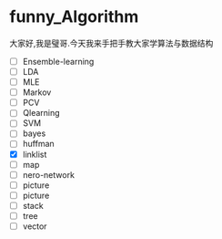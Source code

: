 # funny_Algorithm
大家好,我是璧哥.今天我来手把手教大家学算法与数据结构
- [ ] Ensemble-learning
- [ ] LDA
- [ ] MLE
- [ ] Markov
- [ ] PCV
- [ ] Qlearning
- [ ] SVM
- [ ] bayes
- [ ] huffman
- [x] linklist
- [ ] map
- [ ] nero-network
- [ ] picture
- [ ] picture
- [ ] stack
- [ ] tree
- [ ] vector
